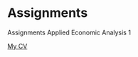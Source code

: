 # Assignments
Assignments Applied Economic Analysis 1

[My CV](/github.com/JoeriVerlinden/Assignments/blob/master/CV.md)
